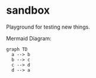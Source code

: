 # sandbox
Playground for testing new things.

Mermaid Diagram:
 ```mermaid
 graph TD
   a --> b
   b --> c
   c --> d
   d --> a
```
